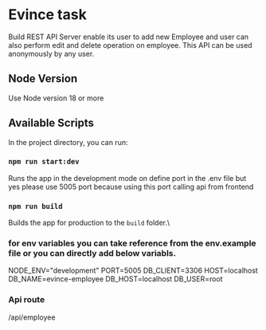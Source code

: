 
# Evince task

Build REST API Server enable its user to add new Employee and user can also perform edit and 
delete operation on employee. This API can be used anonymously by any user.

## Node Version 
  
  Use Node version 18 or more

## Available Scripts

In the project directory, you can run:

### `npm run start:dev`

Runs the app in the development mode on define port in the .env file but yes please use 5005 port because using this port calling api from frontend

### `npm run build`

Builds the app for production to the `build` folder.\

### for env variables you can take reference from the env.example file or you can directly add below variabls.

NODE_ENV="development"
PORT=5005
DB_CLIENT=3306
HOST=localhost
DB_NAME=evince-employee
DB_HOST=localhost
DB_USER=root

### Api route 

  /api/employee